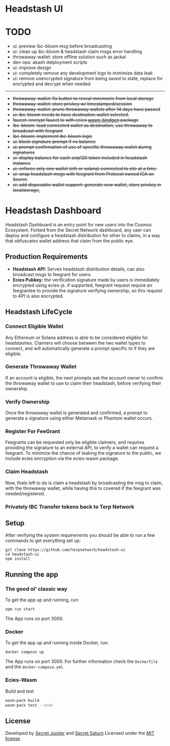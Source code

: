 # Headstash UI

# TODO

- ui: preview ibc-bloom msg before broadcasting
- ui: clean up ibc-bloom & headstash claim msgs error handling
- throwaway-wallet: store offline solution such as jackal
- dev-ops: akash delployment scripts
- ui: improve design
- ui: completely remove any development logs to mimimize data leak
- ui: remove unencrypted signature from being saved to state, replace for encrypted and decrypt when needed

---

- ~~throwaway-wallet: fix button to reveal mnemonic from local storage~~
- ~~throwaway-wallet: store privkey w/ timestamped/session~~
- ~~throwaway-wallet: prune throwaway wallets after 14 days have passed~~
- ~~ui: ibc-bloom needs to have destination wallet selected.~~
- ~~faucet: encrypt faucet tx with ecies [wasm-bindgen](https://github.com/ecies/rs-wasm) package~~
- ~~ibc-bloom: load connected wallet as destination, use throwaway to broadcast with feegrant~~
- ~~ibc-bloom: implement ibc-bloom logic~~
- ~~ui: block signature prompt if no balance~~
- ~~ui: prompt confirmation of use of specific throwaway wallet during signatures~~
- ~~ui: display balance for each snip120 token included in headstash instance~~
- ~~ui: enforce only one wallet (eth or solana) connected to site at a time.~~
- ~~ui: wrap headstash msgs with feegrant from Protocol owned ICA on Secret.~~
- ~~ui: add disposable wallet support: generate new wallet, store privkey in localstorage,~~

# Headstash Dashboard

Headstash Dashboard is an entry point for new users into the Cosmos Ecosystem.
Forked from the Secret Network dashboard, any user can deploy and configure a headstash distribution for other to claims, in a way that obfuscates wallet address that claim from the public eye.

## Production Requirements

- **Headstash API:** Serves headstash distribution details, can also broadcast msgs to feegrant for users.
- **Ecies Pubkey:** the verification signature made by users is immediately encrypted using ecies-js. if supported, feegrant request require an feegrantee to provide the signature verifying ownership, so this request to API is also encrypted.

## Headstash LifeCycle

### Connect Eligible Wallet

Any Ethereum or Solana address is able to be considered eligible for headstashes. Claimers will choose between the two wallet types to connect, and will automatically generate a prompt specific to if they are eligible.

### Generate Throwaway Wallet

If an account is eligible, the next prompts ask the account owner to confirm the throwaway wallet to use to claim their headstash, before verifying their ownership.

### Verify Ownership

Once the throwaway wallet is generated and confirmed, a prompt to generate a signature using either Metamask or Phantom wallet occurs.

### Register For FeeGrant

Feegrants can be requested only be eligible claimers, and requires providing the signature to an external API, to verify a wallet can request a feegrant. To minimize the chance of leaking the signature to the public, we include ecies encryption via the ecies-wasm package.

### Claim Headstash

Now, thats left to do is claim a headstash by broadcasting the msg to claim, with the throwaway wallet, while having this tx covered if the feegrant was needed/registered.

### Privately IBC Transfer tokens back to Terp Network

## Setup

After verifying the system requirements you should be able to run a few commands to get everything set up:

```
git clone https://github.com/terpnetwork/headstash-ui
cd headstash-ui
npm install
```

## Running the app

### The good ol' classic way

To get the app up and running, run:

```
npm run start
```

The App runs on port 3000.

### Docker

To get the app up and running inside Docker, run:

```
docker compose up
```

The App runs on port 3000. For further information check the `Dockerfile` and the `docker-compose.yml`.

### Ecies-Wasm

Build and test

```sh
wasm-pack build
wasm-pack test --node
```

## License

Developed by [Secret Jupiter](https://x.com/secretjupiter_) and [Secret Saturn](https://x.com/Secret_Saturn_)
Licensed under the [MIT license](https://github.com/scrtlabs/dash.scrt.network/blob/master/LICENSE.md)
